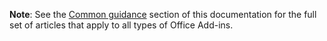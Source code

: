 <b>Note</b>: See the <a href="../overview/index.md">Common guidance</a> section of this documentation for the full set of articles that apply to all types of Office Add-ins.